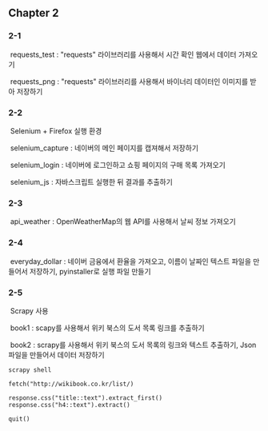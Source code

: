 ## Chapter 2

### 2-1

​	requests_test : "requests" 라이브러리를 사용해서 시간 확인 웹에서 데이터 가져오기

​	requests_png : "requests" 라이브러리를 사용해서 바이너리 데이터인 이미지를 받아 저장하기



### 2-2

​	Selenium + Firefox 실행 환경

​	selenium_capture : 네이버의 메인 페이지를 캡져해서 저장하기

​	selenium_login : 네이버에 로그인하고 쇼핑 페이지의 구매 목록 가져오기

​	selenium_js : 자바스크립트 실행한 뒤 결과를 추출하기



### 2-3

​	api_weather : OpenWeatherMap의 웹 API를 사용해서 날씨 정보 가져오기



### 2-4

​	everyday_dollar : 네이버 금융에서 환율을 가져오고, 이름이 날짜인 텍스트 파일을 만들어서 저장하기, pyinstaller로 실행 파일 만들기



### 2-5

​	Scrapy 사용

​	book1 : scapy를 사용해서 위키 북스의 도서 목록 링크를 추출하기

​	book2 : scrapy를 사용해서 위키 북스의 도서 목록의 링크와 텍스트 추출하기, Json 파일을 만들어서 데이터 저장하기

```
scrapy shell

fetch("http://wikibook.co.kr/list/)

response.css("title::text").extract_first()
response.css("h4::text").extract()

quit()
```